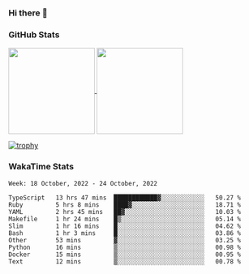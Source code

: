 ### Hi there 👋

### GitHub Stats

<a href="https://github.com/anuraghazra/github-readme-stats">
  <img align="center" height="170px" src="https://github-readme-stats.vercel.app/api/top-langs/?username=tksfjt1024&layout=compact&count_private=true&show_icons=true&show_icons=true&theme=graywhite" />
</a>
<a href="https://github.com/anuraghazra/github-readme-stats">
  <img align="center" height="170px" src="https://github-readme-stats.vercel.app/api?username=tksfjt1024&count_private=true&show_icons=true&show_icons=true&theme=graywhite" />
</a>

[![trophy](https://github-profile-trophy.vercel.app/?username=tksfjt1024)](https://github.com/ryo-ma/github-profile-trophy)

### WakaTime Stats

<!--START_SECTION:waka-->
```text
Week: 18 October, 2022 - 24 October, 2022

TypeScript   13 hrs 47 mins  ████████████▓░░░░░░░░░░░░   50.27 % 
Ruby         5 hrs 8 mins    ████▓░░░░░░░░░░░░░░░░░░░░   18.71 % 
YAML         2 hrs 45 mins   ██▓░░░░░░░░░░░░░░░░░░░░░░   10.03 % 
Makefile     1 hr 24 mins    █▒░░░░░░░░░░░░░░░░░░░░░░░   05.14 % 
Slim         1 hr 16 mins    █░░░░░░░░░░░░░░░░░░░░░░░░   04.62 % 
Bash         1 hr 3 mins     █░░░░░░░░░░░░░░░░░░░░░░░░   03.86 % 
Other        53 mins         ▓░░░░░░░░░░░░░░░░░░░░░░░░   03.25 % 
Python       16 mins         ▒░░░░░░░░░░░░░░░░░░░░░░░░   00.98 % 
Docker       15 mins         ▒░░░░░░░░░░░░░░░░░░░░░░░░   00.95 % 
Text         12 mins         ▒░░░░░░░░░░░░░░░░░░░░░░░░   00.78 % 
```
<!--END_SECTION:waka-->
